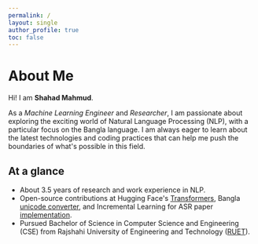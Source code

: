 ```yaml
---
permalink: /
layout: single
author_profile: true
toc: false
---
```


# About Me

Hi! I am **Shahad Mahmud**.

As a *Machine Learning Engineer* and *Researcher*, I am passionate about exploring the exciting world of Natural Language Processing (NLP), with a particular focus on the Bangla language. I am always eager to learn about the latest technologies and coding practices that can help me push the boundaries of what's possible in this field.

## At a glance

- About 3.5 years of research and work experience in NLP.
- Open-source contributions at Hugging Face's [Transformers](https://github.com/huggingface/transformers/pulls?q=author%3Ashahad-mahmud), Bangla [unicode converter](https://pypi.org/project/unicodeconverter/), and Incremental Learning for ASR paper [implementation](https://github.com/shahad-mahmud/incremental_learning_for_asr).
- Pursued Bachelor of Science in Computer Science and Engineering (CSE) from Rajshahi University of Engineering and Technology ([RUET](https://www.ruet.ac.bd/)).
